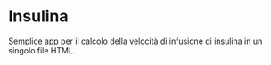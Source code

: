 # Insulina

Semplice app per il calcolo della velocità di infusione di insulina in un singolo file HTML.
